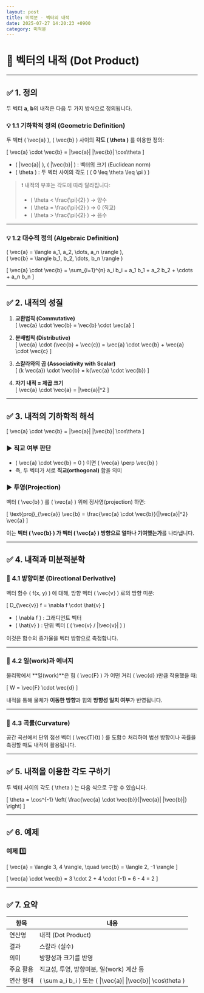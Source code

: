 ```yaml
---
layout: post
title: 미적분 - 벡터의 내적
date: 2025-07-27 14:20:23 +0900
category: 미적분
---
```

# 📌 벡터의 내적 (Dot Product)

---

## ✅ 1. 정의

두 벡터 **a**, **b**의 내적은 다음 두 가지 방식으로 정의됩니다.

### 💡 1.1 기하학적 정의 (Geometric Definition)

두 벡터 \( \vec{a} \), \( \vec{b} \) 사이의 **각도 \( \theta \)** 를 이용한 정의:

\[
\vec{a} \cdot \vec{b} = \|\vec{a}\| \|\vec{b}\| \cos\theta
\]

- \( \|\vec{a}\| \), \( \|\vec{b}\| \) : 벡터의 크기 (Euclidean norm)
- \( \theta \) : 두 벡터 사이의 각도 ( \( 0 \leq \theta \leq \pi \) )

> ❗ 내적의 부호는 각도에 따라 달라집니다:
> - \( \theta < \frac{\pi}{2} \) → 양수
> - \( \theta = \frac{\pi}{2} \) → 0 (직교)
> - \( \theta > \frac{\pi}{2} \) → 음수

---

### 💡 1.2 대수적 정의 (Algebraic Definition)

\( \vec{a} = \langle a_1, a_2, \dots, a_n \rangle \),  
\( \vec{b} = \langle b_1, b_2, \dots, b_n \rangle \)

\[
\vec{a} \cdot \vec{b} = \sum_{i=1}^{n} a_i b_i = a_1 b_1 + a_2 b_2 + \cdots + a_n b_n
\]

---

## ✅ 2. 내적의 성질

1. **교환법칙 (Commutative)**  
   \[
   \vec{a} \cdot \vec{b} = \vec{b} \cdot \vec{a}
   \]

2. **분배법칙 (Distributive)**  
   \[
   \vec{a} \cdot (\vec{b} + \vec{c}) = \vec{a} \cdot \vec{b} + \vec{a} \cdot \vec{c}
   \]

3. **스칼라와의 곱 (Associativity with Scalar)**  
   \[
   (k \vec{a}) \cdot \vec{b} = k(\vec{a} \cdot \vec{b})
   \]

4. **자기 내적 = 제곱 크기**  
   \[
   \vec{a} \cdot \vec{a} = \|\vec{a}\|^2
   \]

---

## ✅ 3. 내적의 기하학적 해석

\[
\vec{a} \cdot \vec{b} = \|\vec{a}\| \|\vec{b}\| \cos\theta
\]

### ▶ 직교 여부 판단
- \( \vec{a} \cdot \vec{b} = 0 \) 이면 \( \vec{a} \perp \vec{b} \)
- 즉, 두 벡터가 서로 **직교(orthogonal)** 함을 의미

### ▶ 투영(Projection)

벡터 \( \vec{b} \) 를 \( \vec{a} \) 위에 정사영(projection) 하면:

\[
\text{proj}_{\vec{a}} \vec{b} = \frac{\vec{a} \cdot \vec{b}}{\|\vec{a}\|^2} \vec{a}
\]

이는 **벡터 \( \vec{b} \) 가 벡터 \( \vec{a} \) 방향으로 얼마나 기여했는가**를 나타냅니다.

---

## ✅ 4. 내적과 미분적분학

### 🔸 4.1 방향미분 (Directional Derivative)

벡터 함수 \( f(x, y) \) 에 대해, 방향 벡터 \( \vec{v} \) 로의 방향 미분:

\[
D_{\vec{v}} f = \nabla f \cdot \hat{v}
\]

- \( \nabla f \) : 그래디언트 벡터
- \( \hat{v} \) : 단위 벡터 ( \( \vec{v} / \|\vec{v}\| \) )

이것은 함수의 증가율을 벡터 방향으로 측정합니다.

---

### 🔸 4.2 일(work)과 에너지

물리학에서 **일(work)**은 힘 \( \vec{F} \) 가 어떤 거리 \( \vec{d} \)만큼 작용했을 때:

\[
W = \vec{F} \cdot \vec{d}
\]

내적을 통해 물체가 **이동한 방향**과 힘의 **방향성 일치 여부**가 반영됩니다.

---

### 🔸 4.3 곡률(Curvature)

공간 곡선에서 단위 접선 벡터 \( \vec{T}(t) \) 를 도함수 처리하여 법선 방향이나 곡률을 측정할 때도 내적이 활용됩니다.

---

## ✅ 5. 내적을 이용한 각도 구하기

두 벡터 사이의 각도 \( \theta \) 는 다음 식으로 구할 수 있습니다.

\[
\theta = \cos^{-1} \left( \frac{\vec{a} \cdot \vec{b}}{\|\vec{a}\| \|\vec{b}\|} \right)
\]

---

## ✅ 6. 예제

### 예제 1️⃣

\[
\vec{a} = \langle 3, 4 \rangle, \quad \vec{b} = \langle 2, -1 \rangle
\]

\[
\vec{a} \cdot \vec{b} = 3 \cdot 2 + 4 \cdot (-1) = 6 - 4 = 2
\]

---

## ✅ 7. 요약

| 항목 | 내용 |
|------|------|
| 연산명 | 내적 (Dot Product) |
| 결과 | 스칼라 (실수) |
| 의미 | 방향성과 크기를 반영 |
| 주요 활용 | 직교성, 투영, 방향미분, 일(work) 계산 등 |
| 연산 형태 | \( \sum a_i b_i \) 또는 \( \|\vec{a}\| \|\vec{b}\| \cos\theta \) |